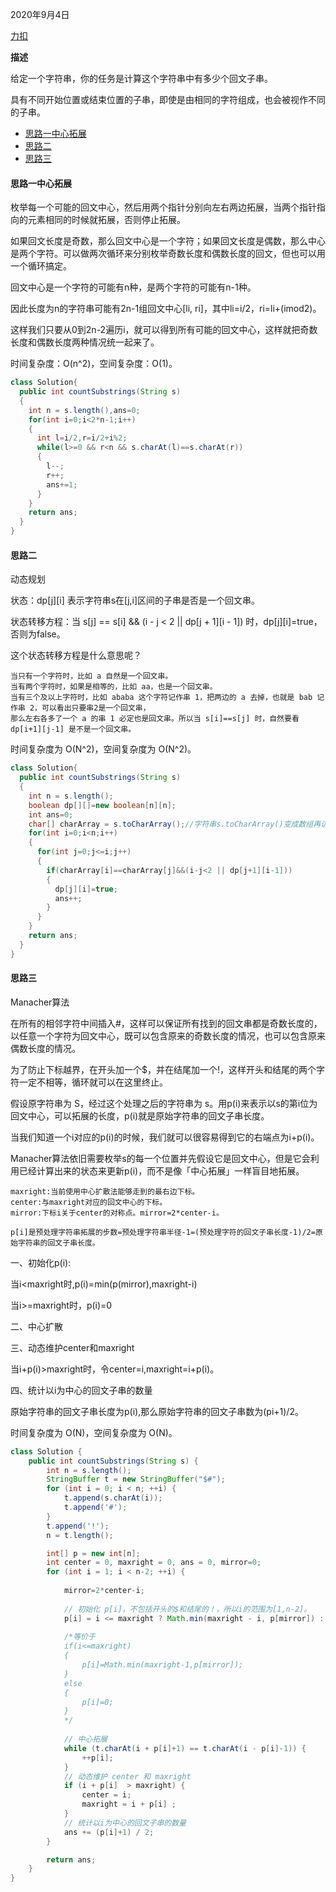 2020年9月4日

[力扣](https://leetcode-cn.com/problems/palindromic-substrings/solution/hui-wen-zi-chuan-by-leetcode-solution/)

**描述**

给定一个字符串，你的任务是计算这个字符串中有多少个回文子串。

具有不同开始位置或结束位置的子串，即使是由相同的字符组成，也会被视作不同的子串。

* [思路一中心拓展](#思路一中心拓展)
* [思路二](#思路二)
* [思路三](#思路三)


#### 思路一中心拓展

枚举每一个可能的回文中心，然后用两个指针分别向左右两边拓展，当两个指针指向的元素相同的时候就拓展，否则停止拓展。

如果回文长度是奇数，那么回文中心是一个字符；如果回文长度是偶数，那么中心是两个字符。可以做两次循环来分别枚举奇数长度和偶数长度的回文，但也可以用一个循环搞定。

回文中心是一个字符的可能有n种，是两个字符的可能有n-1种。

因此长度为n的字符串可能有2n-1组回文中心[li, ri]，其中li=i/2，ri=li+(imod2)。

这样我们只要从0到2n-2遍历i，就可以得到所有可能的回文中心，这样就把奇数长度和偶数长度两种情况统一起来了。

时间复杂度：O(n^2)，空间复杂度：O(1)。

```java
class Solution{
  public int countSubstrings(String s)
  {
    int n = s.length(),ans=0;
    for(int i=0;i<2*n-1;i++)
    {
      int l=i/2,r=i/2+i%2;
      while(l>=0 && r<n && s.charAt(l)==s.charAt(r))
      {
        l--;
        r++;
        ans+=1;
      }
    }
    return ans;
  }
}
```
#### 思路二

动态规划

状态：dp[j][i] 表示字符串s在[j,i]区间的子串是否是一个回文串。

状态转移方程：当 s[j] == s[i] && (i - j < 2 || dp[j + 1][i - 1]) 时，dp[j][i]=true，否则为false。

这个状态转移方程是什么意思呢？
```
当只有一个字符时，比如 a 自然是一个回文串。
当有两个字符时，如果是相等的，比如 aa，也是一个回文串。
当有三个及以上字符时，比如 ababa 这个字符记作串 1，把两边的 a 去掉，也就是 bab 记作串 2，可以看出只要串2是一个回文串，
那么左右各多了一个 a 的串 1 必定也是回文串。所以当 s[i]==s[j] 时，自然要看 dp[i+1][j-1] 是不是一个回文串。
```

时间复杂度为 O(N^2)，空间复杂度为 O(N^2)。

```java
class Solution{
  public int countSubstrings(String s)
  {
    int n = s.length();
    boolean dp[][]=new boolean[n][n];
    int ans=0;
    char[] charArray = s.toCharArray();//字符串s.toCharArray()变成数组再访问值，比用s.charAt(i)访问值快
    for(int i=0;i<n;i++)
    {
      for(int j=0;j<=i;j++)
      {
        if(charArray[i]==charArray[j]&&(i-j<2 || dp[j+1][i-1]))
        {
          dp[j][i]=true;
          ans++;
        }
      }
    }
    return ans;
  }
}
```

#### 思路三

Manacher算法

在所有的相邻字符中间插入#，这样可以保证所有找到的回文串都是奇数长度的，以任意一个字符为回文中心，既可以包含原来的奇数长度的情况，也可以包含原来偶数长度的情况。

为了防止下标越界，在开头加一个$，并在结尾加一个!，这样开头和结尾的两个字符一定不相等，循环就可以在这里终止。

假设原字符串为 S，经过这个处理之后的字符串为 s。用p(i)来表示以s的第i位为回文中心，可以拓展的长度，p(i)就是原始字符串的回文子串长度。

当我们知道一个i对应的p(i)的时候，我们就可以很容易得到它的右端点为i+p(i)。

Manacher算法依旧需要枚举s的每一个位置并先假设它是回文中心，但是它会利用已经计算出来的状态来更新p(i)，而不是像「中心拓展」一样盲目地拓展。

```
maxright:当前使用中心扩散法能够走到的最右边下标。
center:与maxright对应的回文中心的下标。
mirror:下标i关于center的对称点。mirror=2*center-i。

p[i]是预处理字符串拓展的步数=预处理字符串半径-1=(预处理字符的回文子串长度-1)/2=原始字符串的回文子串长度。
```

一、初始化p(i):

当i<maxright时,p(i)=min(p(mirror),maxright-i)

当i>=maxright时，p(i)=0

二、中心扩散

三、动态维护center和maxright

当i+p(i)>maxright时，令center=i,maxright=i+p(i)。

四、统计以i为中心的回文子串的数量

原始字符串的回文子串长度为p(i),那么原始字符串的回文子串数为(pi+1)/2。

时间复杂度为 O(N)，空间复杂度为 O(N)。
```java
class Solution {
    public int countSubstrings(String s) {
        int n = s.length();
        StringBuffer t = new StringBuffer("$#");
        for (int i = 0; i < n; ++i) {
            t.append(s.charAt(i));
            t.append('#');
        }
        t.append('!');
        n = t.length();

        int[] p = new int[n];
        int center = 0, maxright = 0, ans = 0, mirror=0;
        for (int i = 1; i < n-2; ++i) {
        
            mirror=2*center-i;
            
            // 初始化 p[i]，不包括开头的$和结尾的！，所以i的范围为[1,n-2]。
            p[i] = i <= maxright ? Math.min(maxright - i, p[mirror]) : 0;
            
            /*等价于
            if(i<=maxright)
            {
                p[i]=Math.min(maxright-1,p[mirror]);
            }
            else
            {
                p[i]=0;
            }
            */
            
            // 中心拓展
            while (t.charAt(i + p[i]+1) == t.charAt(i - p[i]-1)) {
                ++p[i];
            }
            // 动态维护 center 和 maxright
            if (i + p[i]  > maxright) {
                center = i;
                maxright = i + p[i] ;
            }
            // 统计以i为中心的回文子串的数量
            ans += (p[i]+1) / 2;
        }

        return ans;
    }
}
```


